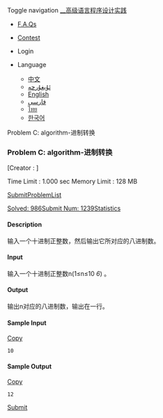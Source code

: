 Toggle navigation [__高级语言程序设计实践](./)

  * [ F.A.Qs](faqs.php)
  * [ Contest](contest.php)

  * Login

  * Language
    * [中文](setlang.php?lang=cn)
    * [ئۇيغۇرچە](setlang.php?lang=ug)
    * [English](setlang.php?lang=en)
    * [فارسی](setlang.php?lang=fa)
    * [ไทย](setlang.php?lang=th)
    * [한국어](setlang.php?lang=ko)

Problem C: algorithm-进制转换

### Problem C: algorithm-进制转换

[Creator : ]

Time Limit : 1.000 sec  Memory Limit : 128 MB  
  
[Submit](submitpage.php?cid=1283&pid=2&langmask=2031540)[ProblemList](contest.php?cid=1283)

[Solved: 986](status.php?problem_id=1064&jresult=4)[Submit Num:
1239](status.php?problem_id=1064)[Statistics](problemstatus.php?id=1064)

####  Description

输入一个十进制正整数，然后输出它所对应的八进制数。

####  Input

输入一个十进制正整数n(1≤n≤10 _6_) 。

####  Output

输出n对应的八进制数，输出在一行。

####  Sample Input
[Copy](javascript:CopyToClipboard\($\('#sampleinput'\).text\(\)\))

    
    
    10

####  Sample Output
[Copy](javascript:CopyToClipboard\($\('#sampleoutput'\).text\(\)\))

    
    
    12

[Submit](submitpage.php?cid=1283&pid=2&langmask=2031540)

